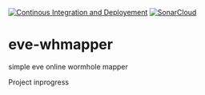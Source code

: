 [![Continous Integration and Deployement](https://github.com/pfh59/eve-whmapper/actions/workflows/ci-cd.yaml/badge.svg)](https://github.com/pfh59/eve-whmapper/actions/workflows/ci-cd.yaml)
[![SonarCloud](https://sonarcloud.io/images/project_badges/sonarcloud-white.svg)](https://sonarcloud.io/summary/new_code?id=pfh59_eve-whmapper)

# eve-whmapper
simple eve online wormhole mapper

Project inprogress
